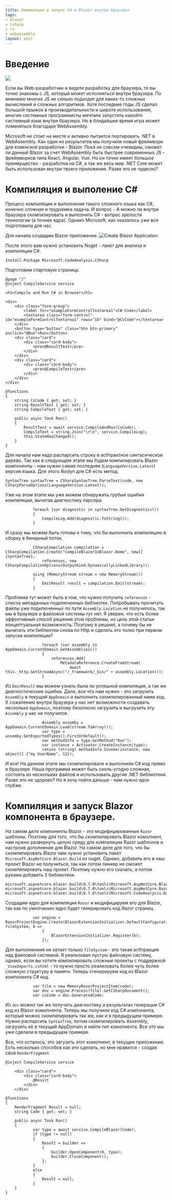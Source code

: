 ```yaml
---
title: Компиляция и запуск C# и Blazor внутри браузера
tags:
- blazor
- csharp
- ru
- webassembly
layout: post
---
```


# Введение

![](/images/We_need_to_go_deeper.jpg)

Если вы Web-разработчик и ведете разработку для браузера, то вы точно знакомы с JS, который может исполняться внутри браузера. По мнениею многих JS не сильно подходит для каких-то сложных вычислений и сложных алгоритмов. Хотя последние годы JS cделал большой прыжок в производительности и широте использования, многие системные программисты мечтали запустить какойто системный язык внутри браузера. Но в блидайшее время игра может поменяться благодаря WebAssembly.

Microsoft не стоит на месте и активно пытается портировать .NET в WebAssembly. Как один из результатов мы получили новый фреймворк для клиенской разработки - Blazor. Пока не совсем очевидны, сможет ли данный Blazor за счет WebAssembly быть быстрее современных JS - фреймворков типа React, Angular, Vue. Но он точно имеет большое преимущество - разработка на C#, а так же весь мир .NET Core может быть использован внутри твоего приложения. Разве это не чудесно?

# Компиляция и выполение C#
Процесс компиляции и выполнения такого сложного языка как C#, конечно сложная и трудоемка задача. И вопрос - А можно ли внутри браузера скомпилировать и выполнить С# - вопрос зрелости технологии (а точнее ядра). Однако Microsoft, как оказалось уже все подготовила для нас.

Для начала создадим Blazor приложение.
![Create Blazor Application](/images/2018-12-14.png)

После этого вам нужно установить Nuget - пакет для анализа и компиляции C#.
```
Install-Package Microsoft.CodeAnalysis.CSharp
```

Подготовим стартовую страницу.
```
@page "/"
@inject CompileService service

<h1>Compile and Run C# in Browser</h1>

<div>
    <div class="form-group">
        <label for="exampleFormControlTextarea1">C# Code</label>
        <textarea class="form-control" id="exampleFormControlTextarea1" rows="10" bind="@CsCode"></textarea>
    </div>
    <button type="button" class="btn btn-primary" onclick="@Run">Run</button>
    <div class="card">
        <div class="card-body">
            <pre>@ResultText</pre>
        </div>
    </div>
    <div class="card">
        <div class="card-body">
            <pre>@CompileText</pre>
        </div>
    </div>
</div>

@functions
{
    string CsCode { get; set; }
    string ResultText { get; set; }
    string CompileText { get; set; }

    public async Task Run()
    {
        ResultText = await service.CompileAndRun(CsCode);
        CompileText = string.Join("\r\n", service.CompileLog);
        this.StateHasChanged();
    }
}
```

Для начала нам надо распарсить строку в асбтрактное синтасическое дерево. Так как в следующем этапе мы будем компилировать Blazor компоненты - нам нужен самая последняя (`LanguageVersion.Latest`) версия языка. Для этого Roslyn для C# есть метод:
```
SyntaxTree syntaxTree = CSharpSyntaxTree.ParseText(code, new CSharpParseOptions(LanguageVersion.Latest));
```
Уже на этом этапе мы уже можем обнаружить грубые ошибки компиляции, вычитав диагностику парсера.
```
            foreach (var diagnostic in syntaxTree.GetDiagnostics())
            {
                CompileLog.Add(diagnostic.ToString());
            }
```

И сразу мы можем быть готовы к тому, что бы выполнить компиляцию в сборку в бинарный поток.
```
            CSharpCompilation compilation = CSharpCompilation.Create("CompileBlazorInBlazor.Demo", new[] {syntaxTree},
                references, new CSharpCompilationOptions(OutputKind.DynamicallyLinkedLibrary));

            using (MemoryStream stream = new MemoryStream())
            {
                EmitResult result = compilation.Emit(stream);
            }

```

Проблема тут может быть в том, что нужно получить `references` - список метаданных подключенных библиотек. Попробывать прочитать файлы уже подключенных по пути `Assembly.Location` не получилось, так мы в браузере и файловой системы тут нет. Я уверен, что есть более эффективный способ решения этой проблемы, но цель этой статьи концептуальная возможность. Поэтому я решиил, а почему бы не вычитать эти библиотки снова по Http и сделать это толко при первом запуске компиляции?

```
                foreach (var assembly in AppDomain.CurrentDomain.GetAssemblies())
                {
                    references.Add(
                        MetadataReference.CreateFromStream(
                            await this._http.GetStreamAsync("/_framework/_bin/" + assembly.Location)));
                }

```

Из `EmitResult` мы можем узнать была ли успешной компиляция, а так же диагностические ошибки.
Дале, все что нам нужно - это загрузить `Assembly` в текущий `AppDomain` и выполнить скомпилированный нами код. К сожалению внутри браузера у нас нет возможности создавать несколько `AppDomain`, поэтому безопасно загрузить и выгрузить эту `Assembly` у нас не получится.
```
                Assembly assemby = AppDomain.CurrentDomain.Load(stream.ToArray());
                var type = assemby.GetExportedTypes().FirstOrDefault();
                var methodInfo = type.GetMethod("Run");
                var instance = Activator.CreateInstance(type);
                return (string) methodInfo.Invoke(instance, new object[] {"my UserName", 12});
```

И все! На данном этапе мы скомпилировали и выполнили C# код прямо в браузере. Наша программа может быть сколь-угодно сложная, состоять из нескольких файлов и использовать другие .NET библиотеки. Разве это не здорово? Но я хочу пойти дальше - нам нужно идти глубже.

# Компиляция и запуск Blazor компонента в браузере.
На самом деле компоненты Blazor - это модифицированные `Razor` шаблоны. Поэтому для того, что бы скомпилировать Blazor комопнент, нам нужно развернуть целую среду для компиляции Razor шаблонов и настроив дополнение для Blazor. На самом деле для того, что бы скомпилировать Blazor нам нужно установить пакет `Microsoft.AspNetCore.Blazor.Build` из nuget. Однако, добавить его в наш проект Blazor не получиться, так как потом линкер не сможет скомпилировать наш проект. Поэтому нужно его скачать, а потом руками добавить 3 библиотеки.
```
microsoft.aspnetcore.blazor.build\0.7.0\tools\Microsoft.AspNetCore.Blazor.Razor.Extensions.dll
microsoft.aspnetcore.blazor.build\0.7.0\tools\Microsoft.AspNetCore.Razor.Language.dll
microsoft.aspnetcore.blazor.build\0.7.0\tools\Microsoft.CodeAnalysis.Razor.dll
```
Создадим ядро для компиляции `Razor` и модифицируем его для Blazor, так как по умолчанию ядро будет генерировать код Razor страниц.
```
            var engine = RazorProjectEngine.Create(BlazorExtensionInitializer.DefaultConfiguration, fileSystem, b =>
                {
                    BlazorExtensionInitializer.Register(b);                    
                });
```
Для выполненния не хвтает только `fileSystem` - это такая асбтракция над файловой системой. Я реализовал пустую файловую систему, однако, если вы хотите компилировать сложные проекты с поддержкой `_ViewImports.cshtml` - то нужно просто реализовать более чуть более сложную структуру в памяти. 
Теперь сгенерируем код из Blazor компонента C# код.
```
            var file = new MemoryRazorProjectItem(code);
            var doc = engine.Process(file).GetCSharpDocument();
            var csCode = doc.GeneratedCode;
```
Из `doc` можно так же получить диагностику а результатах генерации C# код из Blazor комопнента.
Теперь мы получили код C# компонента, который можно скомпилировать так же, как и в предыдущем примере. Нужно распарсить `SyntaxTree`, потом скомпилировать Assembly, загрузить её в текущий AppDomain и найти тип комопнента. Все это мы уже сделали в предыдущем примере.

Все, что осталось, это загузить этот комопнент, в текущее приложение. Есть несколько способов как это сделать, но мне нравится - создав свой `RenderFragment`.
```
@inject CompileService service

    <div class="card">
        <div class="card-body">
            @Result
        </div>
    </div>

@functions
{
    RenderFragment Result = null;
    string Code { get; set; }    

    public async Task Run()
    {
            var type = await service.CompileBlazor(Code);
            if (type != null)
            {         
                Result = builder =>
                {
                    builder.OpenComponent(0, type);
                    builder.CloseComponent();
                };
            }
            else
            {             
                Result = null;
            }
    }
}

```

